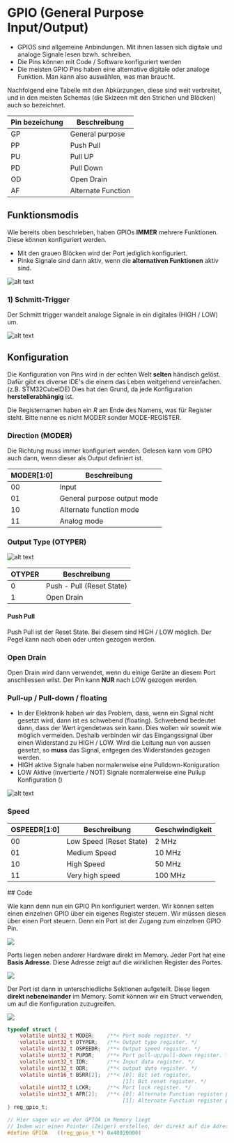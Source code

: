 # GPIO (General Purpose Input/Output)

- GPIOS sind allgemeine Anbindungen. Mit ihnen lassen sich digitale und analoge Signale lesen bzwh. schreiben.
- Die Pins können mit Code / Software konfiguriert werden
- Die meisten GPIO Pins haben eine alternative digitale oder analoge Funktion. Man kann also auswählen, was man braucht.

Nachfolgend eine Tabelle mit den Abkürzungen, diese sind weit verbreitet, und in den meisten Schemas (die Skizeen mit den Strichen und Blöcken) auch so bezeichnet.

| Pin bezeichung | Beschreibung |
|----------------|--------------|
| GP | General purpose |
| PP | Push Pull |
| PU | Pull UP |
| PD | Pull Down |
| OD | Open Drain |
| AF | Alternate Function |


## Funktionsmodis

Wie bereits oben beschrieben, haben GPIOs **IMMER** mehrere Funktionen. Diese können konfiguriert werden.


- Mit den grauen Blöcken wird der Port jediglich konfiguriert.
- Pinke Signale sind dann aktiv, wenn die **alternativen Funktionen** aktiv sind.

![alt text](media/image-24.png)


### 1) Schmitt-Trigger

Der Schmitt trigger wandelt analoge Signale in ein digitales (HIGH / LOW) um.

![alt text](media/image-20.png)

## Konfiguration

Die Konfiguration von Pins wird in der echten Welt **selten** händisch gelöst. Dafür gibt es diverse IDE's die einem das Leben weitgehend vereinfachen. (z.B. STM32CubeIDE) Dies hat den Grund, da jede Konfiguration **herstellerabhängig** ist.

Die Registernamen haben ein *R* am Ende des Namens, was für Register steht. Bitte nenne es nicht MODER sonder MODE-REGISTER.

### Direction (MODER)

Die Richtung muss immer konfiguriert werden. Gelesen kann vom GPIO auch dann, wenn dieser als Output definiert ist.

| MODER\[1:0\] | Beschreibung |
|--------------|--------------|
| 00 | Input |
| 01 | General purpose output mode |
| 10 | Alternate function mode |
| 11 | Analog mode |

### Output Type (OTYPER)

![alt text](media/image-25.png)

| OTYPER | Beschreibung | 
|--------|--------------|
| 0 | Push - Pull (Reset State) |
| 1 | Open Drain |



#### Push Pull

Push Pull ist der Reset State. Bei diesem sind HIGH / LOW möglich. Der Pegel kann nach oben oder unten gezogen werden.

### Open Drain

Open Drain wird dann verwendet, wenn du einige Geräte an diesem Port anschliessen wilst. Der Pin kann **NUR** nach LOW gezogen werden. 


### Pull-up / Pull-down / floating


- In der Elektronik haben wir das Problem, dass, wenn ein Signal nicht gesetzt wird, dann ist es schwebend (floating). Schwebend bedeutet dann, dass der Wert irgendetwas sein kann. Dies wollen wir soweit wie möglich vermeiden. Deshalb verbinden wir das Eingangssignal über einen Widerstand zu HIGH / LOW. Wird die Leitung nun von aussen gesetzt, so **muss** das Signal, entgegen des Widerstandes gezogen werden.
- HIGH aktive Signale haben normalerweise eine Pulldown-Koniguration
- LOW Aktive (invertierte / NOT) Signale normalerweise eine Pullup Konfiguration ()

![alt text](media/5DA671DF-002F-45DD-B999-590E1F072500.jpeg)


### Speed

| OSPEEDR\[1:0\] | Beschreibung | Geschwindigkeit |
|----------------|--------------|-----------------|
| 00 | Low Speed (Reset State)| 2 MHz |
| 01 | Medium Speed | 10 MHz |
| 10 | High Speed | 50 MHz |
| 11 | Very high speed | 100 MHz |


## Code

Wie kann denn nun ein GPIO Pin konfiguriert werden. Wir können selten einen einzelnen GPIO über ein eigenes Register steuern. Wir müssen diesen über einen Port steuern. Denn ein Port ist der Zugang zum einzelnen GPIO Pin.

![](media/GPIO/Ports.png)


Ports liegen neben anderer Hardware direkt im Memory. Jeder Port hat eine **Basis Adresse**. Diese Adresse zeigt auf die wirklichen Register des Portes.

![](media/GPIO/Memory%20Map.png)


Der Port ist dann in unterschiedliche Sektionen aufgeteilt. Diese liegen **direkt nebeneinander** im Memory. Somit können wir ein Struct verwenden, um auf die Konfiguration zuzugreifen.

![](media/GPIO/Registers.png)


```c
typedef struct {
    volatile uint32_t MODER;    /**< Port mode register. */
    volatile uint32_t OTYPER;   /**< Output type register. */
    volatile uint32_t OSPEEDR;  /**< Output speed register. */
    volatile uint32_t PUPDR;    /**< Port pull-up/pull-down register. */
    volatile uint32_t IDR;      /**< Input data register. */
    volatile uint32_t ODR;      /**< output data register. */
    volatile uint16_t BSRR[2];  /**< [0]: Bit set register, 
                                     [1]: Bit reset register. */
    volatile uint32_t LCKR;     /**< Port lock register. */
    volatile uint32_t AFR[2];   /**< [0]: Alternate Function register pin 0..7, 
                                     [1]: Alternate Function register pin 8..15. */
} reg_gpio_t;

// Hier sagen wir wo der GPIOA im Memory liegt
// Indem wir einen Pointer (Zeiger) erstellen, der direkt auf die Adresse zeigt
#define GPIOA   ((reg_gpio_t *) 0x40020000)
```

